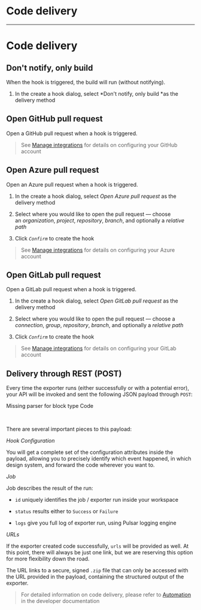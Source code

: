 
# Code delivery

---

# Code delivery

## Don't notify, only build

When the hook is triggered, the build will run (without notifying). 

1. In the create a hook dialog, select *Don't notify, only build *as the delivery method

## Open GitHub pull request

Open a GitHub pull request when a hook is triggered.

> See [Manage integrations](https://learn.supernova.io/latest/administration/profile-and-account-settings/integrations.html) for details on configuring your GitHub account

## Open Azure pull request

Open an Azure pull request when a hook is triggered.

1. In the create a hook dialog, select *Open Azure pull request* as the delivery method

1. Select where you would like to open the pull request — choose an *organization*, *project*, *repository*, *branch*, and optionally a *relative path*

1. Click *`Confirm`* to create the hook

> See [Manage integrations](https://learn.supernova.io/latest/administration/profile-and-account-settings/integrations.html) for details on configuring your Azure account

## Open GitLab pull request

Open a GitLab pull request when a hook is triggered.

1. In the create a hook dialog, select *Open GitLab pull request* as the delivery method

1. Select where you would like to open the pull request — choose a *connection*, *group*, *repository*, *branch*, and optionally a *relative path*

1. Click *`Confirm`* to create the hook

> See [Manage integrations](https://learn.supernova.io/latest/administration/profile-and-account-settings/integrations.html) for details on configuring your GitLab account

## Delivery through REST (POST)

Every time the exporter runs (either successfully or with a potential error), your API will be invoked and sent the following JSON payload through `POST`:



Missing parser for block type Code

 

There are several important pieces to this payload:

*Hook Configuration*

You will get a complete set of the configuration attributes inside the payload, allowing you to precisely identify which event happened, in which design system, and forward the code wherever you want to.

*Job*

Job describes the result of the run:

- `id` uniquely identifies the job / exporter run inside your workspace

- `status` results either to `Success` or `Failure`

- `logs` give you full log of exporter run, using Pulsar logging engine

*URLs*

If the exporter created code successfully, `urls` will be provided as well. At this point, there will always be just one link, but we are reserving this option for more flexibility down the road.

The URL links to a secure, signed `.zip` file that can only be accessed with the URL provided in the payload, containing the structured output of the exporter.

> For detailed information on code delivery, please refer to [Automation](https://developers.supernova.io/automation) in the developer documentation